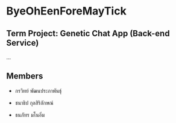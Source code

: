 # ByeOhEenForeMayTick

## Term Project: Genetic Chat App (Back-end Service)

...

## Members

- กรวิทย์ พัฒนประภาพันธุ์

- ชนาธิป กุลสิริลักษณ์

- ธนภัทร มโนอิ่ม